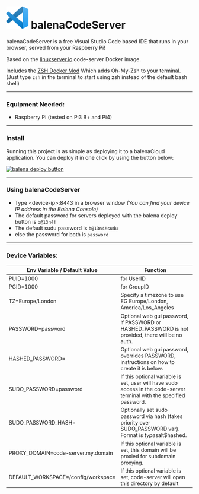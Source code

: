 # <img src="logo.png" alt="vs code logo" width="60" /> balenaCodeServer

balenaCodeServer is a free Visual Studio Code based IDE that runs in your browser, served from your Raspberry Pi!

Based on the [linuxserver.io](https://github.com/linuxserver/docker-code-server) code-server Docker image.

Includes the [ZSH Docker Mod](https://github.com/linuxserver/docker-mods/tree/code-server-zsh) Which adds Oh-My-Zsh to your terminal. (Just type `zsh` in the terminal to start using zsh instead of the default bash shell)

---

### Equipment Needed:
* Raspberry Pi (tested on Pi3 B+ and Pi4)
---
### Install
Running this project is as simple as deploying it to a balenaCloud application. You can deploy it in one click by using the button below:

[![balena deploy button](https://www.balena.io/deploy.svg)](https://dashboard.balena-cloud.com/deploy?repoUrl=https://github.com/SamEureka/balenaCodeServer)

---
### Using balenaCodeServer

* Type <device-ip\>:8443 in a browser window _(You can find your device IP address in the Balena Console)_
* The default password for servers deployed with the balena deploy button is `b@13n4!` 
* The default sudu password is `b@13n4!sudu`
* else the password for both is `password`
 

---
### Device Variables:
|Env Variable / Default Value|Function|
|---|---|
|PUID=1000|for UserID|
|PGID=1000|for GroupID|
|TZ=Europe/London| Specify a timezone to use EG Europe/London, America/Los_Angeles|
|PASSWORD=password|Optional web gui password, if PASSWORD or HASHED_PASSWORD is not provided, there will be no auth.|
|HASHED_PASSWORD=|Optional web gui password, overrides PASSWORD, instructions on how to create it is below.|
|SUDO_PASSWORD=password|If this optional variable is set, user will have sudo access in the code-server terminal with the specified password.|
|SUDO_PASSWORD_HASH=|Optionally set sudo password via hash (takes priority over SUDO_PASSWORD var). Format is $type$salt$hashed.|
|PROXY_DOMAIN=code-server.my.domain|If this optional variable is set, this domain will be proxied for subdomain proxying.|
|DEFAULT_WORKSPACE=/config/workspace|If this optional variable is set, code-server will open this directory by default|